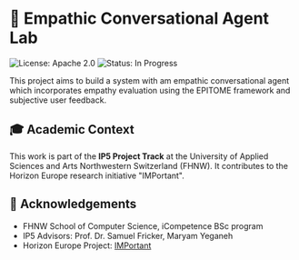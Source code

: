 # 🤖 Empathic Conversational Agent Lab

![License: Apache 2.0](https://img.shields.io/badge/license-Apache%202.0-green) ![Status: In Progress](https://img.shields.io/badge/status-in%20progress-yellow)



This project aims to build a system with am empathic conversational agent which incorporates empathy evaluation using the EPITOME framework and subjective user feedback. 



## 🎓 Academic Context
This work is part of the **IP5 Project Track** at the University of Applied Sciences and Arts Northwestern Switzerland (FHNW). It contributes to the Horizon Europe research initiative "IMPortant".


## 🙌 Acknowledgements

- FHNW School of Computer Science, iCompetence BSc program
- IP5 Advisors: Prof. Dr. Samuel Fricker, Maryam Yeganeh  
- Horizon Europe Project: [IMPortant](https://important-project.com)
